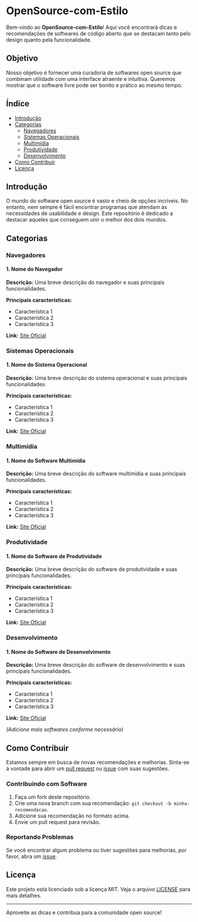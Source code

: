 # OpenSource-com-Estilo

Bem-vindo ao **OpenSource-com-Estilo**! Aqui você encontrará dicas e recomendações de softwares de código aberto que se destacam tanto pelo design quanto pela funcionalidade.

## Objetivo

Nosso objetivo é fornecer uma curadoria de softwares open source que combinam utilidade com uma interface atraente e intuitiva. Queremos mostrar que o software livre pode ser bonito e prático ao mesmo tempo.

## Índice

- [Introdução](#introdução)
- [Categorias](#categorias)
  - [Navegadores](#navegadores)
  - [Sistemas Operacionais](#sistemas-operacionais)
  - [Multimídia](#multimídia)
  - [Produtividade](#produtividade)
  - [Desenvolvimento](#desenvolvimento)
- [Como Contribuir](#como-contribuir)
- [Licença](#licença)

## Introdução

O mundo do software open source é vasto e cheio de opções incríveis. No entanto, nem sempre é fácil encontrar programas que atendam às necessidades de usabilidade e design. Este repositório é dedicado a destacar aqueles que conseguem unir o melhor dos dois mundos.

## Categorias

### Navegadores

#### 1. Nome do Navegador
**Descrição:** Uma breve descrição do navegador e suas principais funcionalidades.

**Principais características:**
- Característica 1
- Característica 2
- Característica 3

**Link:** [Site Oficial](#)

### Sistemas Operacionais

#### 1. Nome do Sistema Operacional
**Descrição:** Uma breve descrição do sistema operacional e suas principais funcionalidades.

**Principais características:**
- Característica 1
- Característica 2
- Característica 3

**Link:** [Site Oficial](#)

### Multimídia

#### 1. Nome do Software Multimídia
**Descrição:** Uma breve descrição do software multimídia e suas principais funcionalidades.

**Principais características:**
- Característica 1
- Característica 2
- Característica 3

**Link:** [Site Oficial](#)

### Produtividade

#### 1. Nome do Software de Produtividade
**Descrição:** Uma breve descrição do software de produtividade e suas principais funcionalidades.

**Principais características:**
- Característica 1
- Característica 2
- Característica 3

**Link:** [Site Oficial](#)

### Desenvolvimento

#### 1. Nome do Software de Desenvolvimento
**Descrição:** Uma breve descrição do software de desenvolvimento e suas principais funcionalidades.

**Principais características:**
- Característica 1
- Característica 2
- Característica 3

**Link:** [Site Oficial](#)

*(Adicione mais softwares conforme necessário)*

## Como Contribuir

Estamos sempre em busca de novas recomendações e melhorias. Sinta-se à vontade para abrir um [pull request](#) ou [issue](#) com suas sugestões.

### Contribuindo com Software

1. Faça um fork deste repositório.
2. Crie uma nova branch com sua recomendação: `git checkout -b minha-recomendacao`.
3. Adicione sua recomendação no formato acima.
4. Envie um pull request para revisão.

### Reportando Problemas

Se você encontrar algum problema ou tiver sugestões para melhorias, por favor, abra um [issue](#).

## Licença

Este projeto está licenciado sob a licença MIT. Veja o arquivo [LICENSE](LICENSE) para mais detalhes.

---

Aproveite as dicas e contribua para a comunidade open source!
